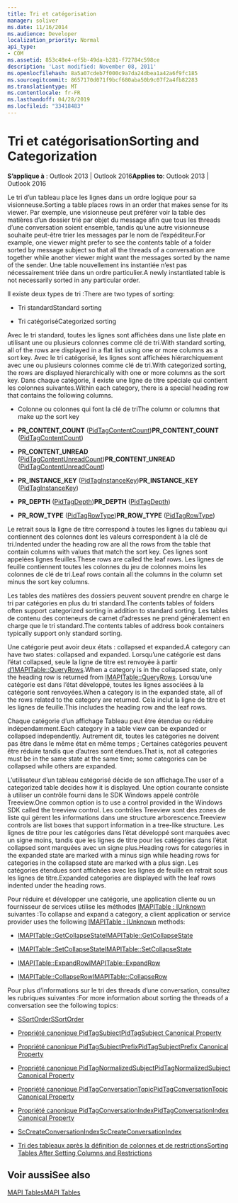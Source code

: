 ```yaml
---
title: Tri et catégorisation
manager: soliver
ms.date: 11/16/2014
ms.audience: Developer
localization_priority: Normal
api_type:
- COM
ms.assetid: 853c48e4-ef5b-49da-b281-f72784c598ce
description: 'Last modified: November 08, 2011'
ms.openlocfilehash: 8a5a07cdeb7f000c9a7da24dbea1a42a6f9fc185
ms.sourcegitcommit: 8657170d071f9bcf680aba50b9c07f2a4fb82283
ms.translationtype: MT
ms.contentlocale: fr-FR
ms.lasthandoff: 04/28/2019
ms.locfileid: "33418483"
---
```

# <a name="sorting-and-categorization"></a><span data-ttu-id="30316-103">Tri et catégorisation</span><span class="sxs-lookup"><span data-stu-id="30316-103">Sorting and Categorization</span></span>

 
  
<span data-ttu-id="30316-104">**S’applique à** : Outlook 2013 | Outlook 2016</span><span class="sxs-lookup"><span data-stu-id="30316-104">**Applies to**: Outlook 2013 | Outlook 2016</span></span> 
  
<span data-ttu-id="30316-105">Le tri d’un tableau place les lignes dans un ordre logique pour sa visionneuse.</span><span class="sxs-lookup"><span data-stu-id="30316-105">Sorting a table places rows in an order that makes sense for its viewer.</span></span> <span data-ttu-id="30316-106">Par exemple, une visionneuse peut préférer voir la table des matières d’un dossier trié par objet du message afin que tous les threads d’une conversation soient ensemble, tandis qu’une autre visionneuse souhaite peut-être trier les messages par le nom de l’expéditeur.</span><span class="sxs-lookup"><span data-stu-id="30316-106">For example, one viewer might prefer to see the contents table of a folder sorted by message subject so that all the threads of a conversation are together while another viewer might want the messages sorted by the name of the sender.</span></span> <span data-ttu-id="30316-107">Une table nouvellement ins instantiée n’est pas nécessairement triée dans un ordre particulier.</span><span class="sxs-lookup"><span data-stu-id="30316-107">A newly instantiated table is not necessarily sorted in any particular order.</span></span> 
  
<span data-ttu-id="30316-108">Il existe deux types de tri :</span><span class="sxs-lookup"><span data-stu-id="30316-108">There are two types of sorting:</span></span>
  
- <span data-ttu-id="30316-109">Tri standard</span><span class="sxs-lookup"><span data-stu-id="30316-109">Standard sorting</span></span>
    
- <span data-ttu-id="30316-110">Tri catégorisé</span><span class="sxs-lookup"><span data-stu-id="30316-110">Categorized sorting</span></span> 
    
<span data-ttu-id="30316-111">Avec le tri standard, toutes les lignes sont affichées dans une liste plate en utilisant une ou plusieurs colonnes comme clé de tri.</span><span class="sxs-lookup"><span data-stu-id="30316-111">With standard sorting, all of the rows are displayed in a flat list using one or more columns as a sort key.</span></span> <span data-ttu-id="30316-112">Avec le tri catégorisé, les lignes sont affichées hiérarchiquement avec une ou plusieurs colonnes comme clé de tri.</span><span class="sxs-lookup"><span data-stu-id="30316-112">With categorized sorting, the rows are displayed hierarchically with one or more columns as the sort key.</span></span> <span data-ttu-id="30316-113">Dans chaque catégorie, il existe une ligne de titre spéciale qui contient les colonnes suivantes.</span><span class="sxs-lookup"><span data-stu-id="30316-113">Within each category, there is a special heading row that contains the following columns.</span></span>
  
- <span data-ttu-id="30316-114">Colonne ou colonnes qui font la clé de tri</span><span class="sxs-lookup"><span data-stu-id="30316-114">The column or columns that make up the sort key</span></span>
    
- <span data-ttu-id="30316-115">**PR_CONTENT_COUNT** ([PidTagContentCount](pidtagcontentcount-canonical-property.md))</span><span class="sxs-lookup"><span data-stu-id="30316-115">**PR_CONTENT_COUNT** ([PidTagContentCount](pidtagcontentcount-canonical-property.md))</span></span>
    
- <span data-ttu-id="30316-116">**PR_CONTENT_UNREAD** ([PidTagContentUnreadCount](pidtagcontentunreadcount-canonical-property.md))</span><span class="sxs-lookup"><span data-stu-id="30316-116">**PR_CONTENT_UNREAD** ([PidTagContentUnreadCount](pidtagcontentunreadcount-canonical-property.md))</span></span>
    
- <span data-ttu-id="30316-117">**PR_INSTANCE_KEY** ([PidTagInstanceKey](pidtaginstancekey-canonical-property.md))</span><span class="sxs-lookup"><span data-stu-id="30316-117">**PR_INSTANCE_KEY** ([PidTagInstanceKey](pidtaginstancekey-canonical-property.md))</span></span>
    
- <span data-ttu-id="30316-118">**PR_DEPTH** ([PidTagDepth](pidtagdepth-canonical-property.md))</span><span class="sxs-lookup"><span data-stu-id="30316-118">**PR_DEPTH** ([PidTagDepth](pidtagdepth-canonical-property.md))</span></span>
    
- <span data-ttu-id="30316-119">**PR_ROW_TYPE** ([PidTagRowType](pidtagrowtype-canonical-property.md))</span><span class="sxs-lookup"><span data-stu-id="30316-119">**PR_ROW_TYPE** ([PidTagRowType](pidtagrowtype-canonical-property.md))</span></span> 
    
<span data-ttu-id="30316-120">Le retrait sous la ligne de titre correspond à toutes les lignes du tableau qui contiennent des colonnes dont les valeurs correspondent à la clé de tri.</span><span class="sxs-lookup"><span data-stu-id="30316-120">Indented under the heading row are all the rows from the table that contain columns with values that match the sort key.</span></span> <span data-ttu-id="30316-121">Ces lignes sont appelées lignes feuilles.</span><span class="sxs-lookup"><span data-stu-id="30316-121">These rows are called the leaf rows.</span></span> <span data-ttu-id="30316-122">Les lignes de feuille contiennent toutes les colonnes du jeu de colonnes moins les colonnes de clé de tri.</span><span class="sxs-lookup"><span data-stu-id="30316-122">Leaf rows contain all the columns in the column set minus the sort key columns.</span></span> 
  
<span data-ttu-id="30316-123">Les tables des matières des dossiers peuvent souvent prendre en charge le tri par catégories en plus du tri standard.</span><span class="sxs-lookup"><span data-stu-id="30316-123">The contents tables of folders often support categorized sorting in addition to standard sorting.</span></span> <span data-ttu-id="30316-124">Les tables de contenu des conteneurs de carnet d’adresses ne prend généralement en charge que le tri standard.</span><span class="sxs-lookup"><span data-stu-id="30316-124">The contents tables of address book containers typically support only standard sorting.</span></span> 
  
<span data-ttu-id="30316-125">Une catégorie peut avoir deux états : collapsed et expanded.</span><span class="sxs-lookup"><span data-stu-id="30316-125">A category can have two states: collapsed and expanded.</span></span> <span data-ttu-id="30316-126">Lorsqu’une catégorie est dans l’état collapsed, seule la ligne de titre est renvoyée à partir [d’IMAPITable::QueryRows](imapitable-queryrows.md).</span><span class="sxs-lookup"><span data-stu-id="30316-126">When a category is in the collapsed state, only the heading row is returned from [IMAPITable::QueryRows](imapitable-queryrows.md).</span></span> <span data-ttu-id="30316-127">Lorsqu’une catégorie est dans l’état développé, toutes les lignes associées à la catégorie sont renvoyées.</span><span class="sxs-lookup"><span data-stu-id="30316-127">When a category is in the expanded state, all of the rows related to the category are returned.</span></span> <span data-ttu-id="30316-128">Cela inclut la ligne de titre et les lignes de feuille.</span><span class="sxs-lookup"><span data-stu-id="30316-128">This includes the heading row and the leaf rows.</span></span> 
  
<span data-ttu-id="30316-129">Chaque catégorie d’un affichage Tableau peut être étendue ou réduire indépendamment.</span><span class="sxs-lookup"><span data-stu-id="30316-129">Each category in a table view can be expanded or collapsed independently.</span></span> <span data-ttu-id="30316-130">Autrement dit, toutes les catégories ne doivent pas être dans le même état en même temps ; Certaines catégories peuvent être réduire tandis que d’autres sont étendues.</span><span class="sxs-lookup"><span data-stu-id="30316-130">That is, not all categories must be in the same state at the same time; some categories can be collapsed while others are expanded.</span></span> 
  
<span data-ttu-id="30316-131">L’utilisateur d’un tableau catégorisé décide de son affichage.</span><span class="sxs-lookup"><span data-stu-id="30316-131">The user of a categorized table decides how it is displayed.</span></span> <span data-ttu-id="30316-132">Une option courante consiste à utiliser un contrôle fourni dans le SDK Windows appelé contrôle Treeview.</span><span class="sxs-lookup"><span data-stu-id="30316-132">One common option is to use a control provided in the Windows SDK called the treeview control.</span></span> <span data-ttu-id="30316-133">Les contrôles Treeview sont des zones de liste qui gèrent les informations dans une structure arborescence.</span><span class="sxs-lookup"><span data-stu-id="30316-133">Treeview controls are list boxes that support information in a tree-like structure.</span></span> <span data-ttu-id="30316-134">Les lignes de titre pour les catégories dans l’état développé sont marquées avec un signe moins, tandis que les lignes de titre pour les catégories dans l’état collapsed sont marquées avec un signe plus.</span><span class="sxs-lookup"><span data-stu-id="30316-134">Heading rows for categories in the expanded state are marked with a minus sign while heading rows for categories in the collapsed state are marked with a plus sign.</span></span> <span data-ttu-id="30316-135">Les catégories étendues sont affichées avec les lignes de feuille en retrait sous les lignes de titre.</span><span class="sxs-lookup"><span data-stu-id="30316-135">Expanded categories are displayed with the leaf rows indented under the heading rows.</span></span> 
  
<span data-ttu-id="30316-136">Pour réduire et développer une catégorie, une application cliente ou un fournisseur de services utilise les méthodes [IMAPITable : IUnknown](imapitableiunknown.md) suivantes :</span><span class="sxs-lookup"><span data-stu-id="30316-136">To collapse and expand a category, a client application or service provider uses the following [IMAPITable : IUnknown](imapitableiunknown.md) methods:</span></span> 
  
- [<span data-ttu-id="30316-137">IMAPITable::GetCollapseState</span><span class="sxs-lookup"><span data-stu-id="30316-137">IMAPITable::GetCollapseState</span></span>](imapitable-getcollapsestate.md)
    
- [<span data-ttu-id="30316-138">IMAPITable::SetCollapseState</span><span class="sxs-lookup"><span data-stu-id="30316-138">IMAPITable::SetCollapseState</span></span>](imapitable-setcollapsestate.md)
    
- [<span data-ttu-id="30316-139">IMAPITable::ExpandRow</span><span class="sxs-lookup"><span data-stu-id="30316-139">IMAPITable::ExpandRow</span></span>](imapitable-expandrow.md)
    
- [<span data-ttu-id="30316-140">IMAPITable::CollapseRow</span><span class="sxs-lookup"><span data-stu-id="30316-140">IMAPITable::CollapseRow</span></span>](imapitable-collapserow.md)
    
<span data-ttu-id="30316-141">Pour plus d’informations sur le tri des threads d’une conversation, consultez les rubriques suivantes :</span><span class="sxs-lookup"><span data-stu-id="30316-141">For more information about sorting the threads of a conversation see the following topics:</span></span>
  
- [<span data-ttu-id="30316-142">SSortOrder</span><span class="sxs-lookup"><span data-stu-id="30316-142">SSortOrder</span></span>](ssortorder.md)
    
- [<span data-ttu-id="30316-143">Propriété canonique PidTagSubject</span><span class="sxs-lookup"><span data-stu-id="30316-143">PidTagSubject Canonical Property</span></span>](pidtagsubject-canonical-property.md)
    
- [<span data-ttu-id="30316-144">Propriété canonique PidTagSubjectPrefix</span><span class="sxs-lookup"><span data-stu-id="30316-144">PidTagSubjectPrefix Canonical Property</span></span>](pidtagsubjectprefix-canonical-property.md)
    
- [<span data-ttu-id="30316-145">Propriété canonique PidTagNormalizedSubject</span><span class="sxs-lookup"><span data-stu-id="30316-145">PidTagNormalizedSubject Canonical Property</span></span>](pidtagnormalizedsubject-canonical-property.md)
    
- [<span data-ttu-id="30316-146">Propriété canonique PidTagConversationTopic</span><span class="sxs-lookup"><span data-stu-id="30316-146">PidTagConversationTopic Canonical Property</span></span>](pidtagconversationtopic-canonical-property.md)
    
- [<span data-ttu-id="30316-147">Propriété canonique PidTagConversationIndex</span><span class="sxs-lookup"><span data-stu-id="30316-147">PidTagConversationIndex Canonical Property</span></span>](pidtagconversationindex-canonical-property.md)
    
- [<span data-ttu-id="30316-148">ScCreateConversationIndex</span><span class="sxs-lookup"><span data-stu-id="30316-148">ScCreateConversationIndex</span></span>](sccreateconversationindex.md)
    
- [<span data-ttu-id="30316-149">Tri des tableaux après la définition de colonnes et de restrictions</span><span class="sxs-lookup"><span data-stu-id="30316-149">Sorting Tables After Setting Columns and Restrictions</span></span>](sorting-tables-after-setting-columns-and-restrictions.md)
    
## <a name="see-also"></a><span data-ttu-id="30316-150">Voir aussi</span><span class="sxs-lookup"><span data-stu-id="30316-150">See also</span></span>



[<span data-ttu-id="30316-151">MAPI Tables</span><span class="sxs-lookup"><span data-stu-id="30316-151">MAPI Tables</span></span>](mapi-tables.md)

